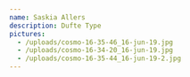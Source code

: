 ```yaml
---
name: Saskia Allers
description: Dufte Type
pictures:
  - /uploads/cosmo-16-35-46_16-jun-19.jpg
  - /uploads/cosmo-16-34-20_16-jun-19.jpg
  - /uploads/cosmo-16-35-44_16-jun-19-2.jpg
---
```


